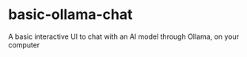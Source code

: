 # basic-ollama-chat
A basic interactive UI to chat with an AI model through Ollama, on your computer
